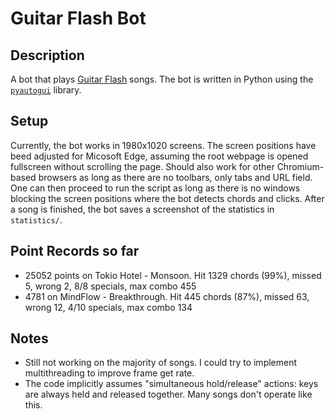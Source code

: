 # Guitar Flash Bot

## Description
A bot that plays [Guitar Flash](guitarflash.com) songs. The bot is written in Python using the [`pyautogui`](https://pyautogui.readthedocs.io/en/latest/) library.

## Setup
Currently, the bot works in 1980x1020 screens. The screen positions have beed adjusted for Micosoft Edge, assuming the root webpage is opened fullscreen without scrolling the page. Should also work for other Chromium-based browsers as long as there are no toolbars, only tabs and URL field. One can then proceed to run the script as long as there is no windows blocking the screen positions where the bot detects chords and clicks. After a song is finished, the bot saves a screenshot of the statistics in `statistics/`. 

## Point Records so far
- 25052 points on Tokio Hotel - Monsoon. Hit 1329 chords (99%), missed 5, wrong 2, 8/8 specials, max combo 455
- 4781 on MindFlow - Breakthrough. Hit 445 chords (87%), missed 63, wrong 12, 4/10 specials, max combo 134

## Notes
- Still not working on the majority of songs. I could try to implement multithreading to improve frame get rate.
- The code implicitly assumes "simultaneous hold/release" actions: keys are always held and released together. Many songs don't operate like this.
